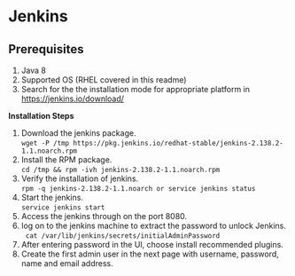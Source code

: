 # Jenkins

## Prerequisites
1. Java 8
2. Supported OS (RHEL covered in this readme)
3. Search for the the installation mode for appropriate platform in https://jenkins.io/download/

**Installation Steps**  

1. Download the jenkins package.  
    ```wget -P /tmp https://pkg.jenkins.io/redhat-stable/jenkins-2.138.2-1.1.noarch.rpm```
2. Install the RPM package.  
    ```cd /tmp && rpm -ivh jenkins-2.138.2-1.1.noarch.rpm```
3. Verify the installation of jenkins.  
    ```rpm -q jenkins-2.138.2-1.1.noarch or service jenkins status```
4. Start the jenkins.  
    ```service jenkins start```
5. Access the jenkins through on the port 8080.
6. log on to the jenkins machine to extract the password to unlock Jenkins.  
    ``` cat /var/lib/jenkins/secrets/initialAdminPassword```
7. After entering password in the UI, choose install recommended plugins.
8. Create the first admin user in the next page with username, password, name and email address.
